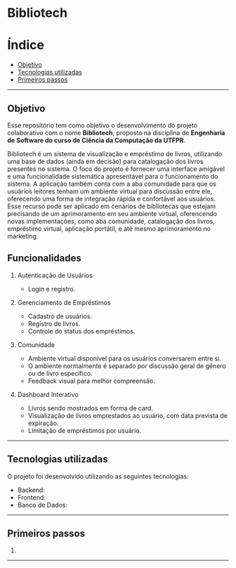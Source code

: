 # Bibliotech

# Índice
- [Objetivo](#objetivo)  
- [Tecnologias utilizadas](#tecnologias-utilizadas)  
- [Primeiros passos](#primeiros-passos)  

---

## Objetivo
Esse repositório tem como objetivo o desenvolvimento do projeto colaborativo com o nome **Bibliotech**, proposto na disciplina de **Engenharia de Software do curso de Ciência da Computação da UTFPR**.

Bibliotech é um sistema de visualização e empréstimo de livros, utilizando uma base de dados (ainda em decisão) para catalogação dos livros presentes no sistema. O foco do projeto é fornecer uma interface amigável e uma funcionalidade sistemática apresentável para o funcionamento do sistema. A aplicação também conta com a aba comunidade para que os usuários leitores tenham um ambiente virtual para discussão entre ele, oferecendo uma forma de integração rápida e confortável aos usuários. Esse recurso pode ser aplicado em cenários de bibliotecas que estejam precisando de um aprimoramento em seu ambiente virtual, oferencendo novas implementações, como aba comunidade, catalogação dos livros, empréstimo virtual, aplicação portátil, e até mesmo aprimoramento no marketing.

## Funcionalidades

1. Autenticação de Usuários

    - Login e registro.

2. Gerenciamento de Empréstimos

    - Cadastro de usuários.
    - Registro de livros.
    - Controle do status dos empréstimos.

3. Comunidade

    - Ambiente virtual disponível para os usuários conversarem entre si.
    - O ambiente normalmente é separado por discussão geral de gênero ou de livro específico.
    - Feedback visual para melhor compreensão.

4. Dashboard Interativo

    - Livros sendo mostrados em forma de card.
    - Visualização de livros emprestados ao usuário, com data prevista de expiração.
    - Limitação de empréstimos por usuário.

---


## Tecnologias utilizadas
O projeto foi desenvolvido utilizando as seguintes tecnologias:

- Backend: 
- Frontend: 
- Banco de Dados: 

---

## Primeiros passos
1. 

---
